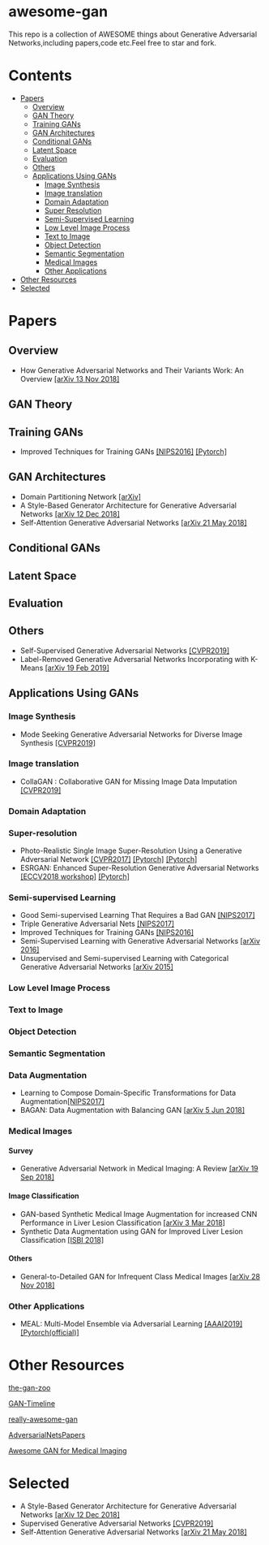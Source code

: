 # awesome-gan
This repo is a collection of AWESOME things about Generative Adversarial Networks,including papers,code etc.Feel free to star and fork.

# Contents
- [Papers](#papers)
  - [Overview](#overview)
  - [GAN Theory](#gan-theory)
  - [Training GANs](#training-gans)
  - [GAN Architectures](#gan-architectures)
  - [Conditional GANs](#conditions-gans)
  - [Latent Space](#latent-space)
  - [Evaluation](#evaluation)
  - [Others](#others)
  - [Applications Using GANs](#applications-using-gans)
    - [Image Synthesis](#image-synthesis)
    - [Image translation](#image-translation)
    - [Domain Adaptation](#domain-adaptation)
    - [Super Resolution](#super-resolution)
    - [Semi-Supervised Learning](#semi-supervised-learning)
    - [Low Level Image Process](#low-level-image-process)
    - [Text to Image](#text-to-image)
    - [Object Detection](#object-detection)
    - [Semantic Segmentation](#semantic-segmentation)
    - [Medical Images](#medical-images)
    - [Other Applications](#other-applications)
- [Other Resources](#other-resources)
- [Selected](#selected)

# Papers
## Overview
- How Generative Adversarial Networks and Their Variants Work: An Overview [[arXiv 13 Nov 2018]](https://arxiv.org/abs/1711.05914v9)

## GAN Theory

## Training GANs
- Improved Techniques for Training GANs [[NIPS2016]](https://papers.nips.cc/paper/6125-improved-techniques-for-training-gans) [[Pytorch]](https://github.com/Sleepychord/ImprovedGAN-pytorch)

## GAN Architectures
- Domain Partitioning Network [[arXiv]](https://arxiv.org/abs/1902.08134v1)
- A Style-Based Generator Architecture for Generative Adversarial Networks [[arXiv 12 Dec 2018]](https://arxiv.org/abs/1812.04948v1)
- Self-Attention Generative Adversarial Networks [[arXiv 21 May 2018]](https://arxiv.org/abs/1805.08318)

## Conditional GANs

## Latent Space

## Evaluation

## Others
- Self-Supervised Generative Adversarial Networks [[CVPR2019]](https://arxiv.org/pdf/1811.11212.pdf)
- Label-Removed Generative Adversarial Networks Incorporating with K-Means [[arXiv 19 Feb 2019]](https://arxiv.org/abs/1902.06938v1)

## Applications Using GANs
### Image Synthesis
- Mode Seeking Generative Adversarial Networks for Diverse Image Synthesis [[CVPR2019]](https://arxiv.org/abs/1903.05628v1)

### Image translation
- CollaGAN : Collaborative GAN for Missing Image Data Imputation [[CVPR2019]](https://arxiv.org/abs/1901.09764)

### Domain Adaptation

### Super-resolution
- Photo-Realistic Single Image Super-Resolution Using a Generative Adversarial Network [[CVPR2017]](http://openaccess.thecvf.com/content_cvpr_2017/papers/Ledig_Photo-Realistic_Single_Image_CVPR_2017_paper.pdf) [[Pytorch]](https://github.com/leftthomas/SRGAN) [[Pytorch]](https://github.com/aitorzip/PyTorch-SRGAN)
- ESRGAN: Enhanced Super-Resolution Generative Adversarial Networks [[ECCV2018 workshop]](https://arxiv.org/abs/1809.00219) [[Pytorch]](https://github.com/xinntao/ESRGAN)


### Semi-supervised Learning

- Good Semi-supervised Learning That Requires a Bad GAN [[NIPS2017]](http://papers.nips.cc/paper/7229-good-semi-supervised-learning-that-requires-a-bad-gan)
- Triple Generative Adversarial Nets [[NIPS2017]](https://papers.nips.cc/paper/6997-triple-generative-adversarial-nets)
- Improved Techniques for Training GANs [[NIPS2016]](https://papers.nips.cc/paper/6125-improved-techniques-for-training-gans)
- Semi-Supervised Learning with Generative Adversarial Networks [[arXiv 2016]](https://arxiv.org/abs/1606.01583)
- Unsupervised and Semi-supervised Learning with Categorical Generative Adversarial Networks [[arXiv 2015]](https://arxiv.org/abs/1511.06390) 

### Low Level Image Process

### Text to Image

### Object Detection

### Semantic Segmentation

### Data Augmentation
- Learning to Compose Domain-Specific Transformations for Data Augmentation[[NIPS2017]](https://papers.nips.cc/paper/6916-learning-to-compose-domain-specific-transformations-for-data-augmentation.pdf)
- BAGAN: Data Augmentation with Balancing GAN [[arXiv 5 Jun 2018]](https://arxiv.org/abs/1803.09655v2)

### Medical Images
#### Survey
- Generative Adversarial Network in Medical Imaging: A Review [[arXiv 19 Sep 2018]](https://arxiv.org/abs/1809.07294v1)

#### Image Classification
- GAN-based Synthetic Medical Image Augmentation for increased CNN Performance in Liver Lesion Classification [[arXiv 3 Mar 2018]](https://arxiv.org/abs/1803.01229)
- Synthetic Data Augmentation using GAN for Improved Liver Lesion Classification [[ISBI 2018]](https://arxiv.org/abs/1801.02385v1)

#### Others
- General-to-Detailed GAN for Infrequent Class Medical Images [[arXiv 28 Nov 2018]](https://arxiv.org/abs/1812.01690)

### Other Applications
- MEAL: Multi-Model Ensemble via Adversarial Learning [[AAAI2019]](https://arxiv.org/abs/1812.02425) [[Pytorch(official)]](https://github.com/AaronHeee/MEAL)

# Other Resources
[the-gan-zoo](https://github.com/hindupuravinash/the-gan-zoo)

[GAN-Timeline](https://github.com/dongb5/GAN-Timeline)

[really-awesome-gan](https://github.com/nightrome/really-awesome-gan)

[AdversarialNetsPapers](https://github.com/zhangqianhui/AdversarialNetsPapers)

[Awesome GAN for Medical Imaging](https://github.com/xinario/awesome-gan-for-medical-imaging)

# Selected
- A Style-Based Generator Architecture for Generative Adversarial Networks [[arXiv 12 Dec 2018]](https://arxiv.org/abs/1812.04948v1)
- Supervised Generative Adversarial Networks [[CVPR2019]](https://arxiv.org/pdf/1811.11212.pdf)
- Self-Attention Generative Adversarial Networks [[arXiv 21 May 2018]](https://arxiv.org/abs/1805.08318)

